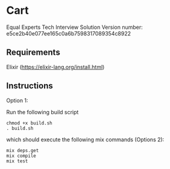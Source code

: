 # Cart

Equal Experts Tech Interview Solution
Version number: e5ce2b40e077ee165c0a6b7598317089354c8922

## Requirements

Elixir (https://elixir-lang.org/install.html)

## Instructions

Option 1:

Run the following build script
```
chmod +x build.sh
. build.sh
```

which should execute the following mix commands (Options 2):

```
mix deps.get
mix compile
mix test
```
